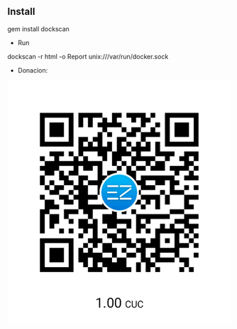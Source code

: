 ## Install
gem install dockscan

* Run

dockscan -r html -o Report unix:///var/run/docker.sock


* Donacion:

![Donacion](../.donacion.png)
